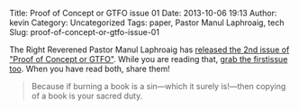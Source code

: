 Title: Proof of Concept or GTFO issue 01
Date: 2013-10-06 19:13
Author: kevin
Category: Uncategorized
Tags: paper, Pastor Manul Laphroaig, tech
Slug: proof-of-concept-or-gtfo-issue-01

The Right Reverened Pastor Manul Laphroaig has [released the 2nd issue
of "Proof of Concept
or ](http://aptfriendfinder.com/friends/pocorgtfo01.pdf)[GTFO"](http://aptfriendfinder.com/friends/pocorgtfo01.pdf).
While you are reading that, [grab the
first](http://aptfriendfinder.com/friends/pocorgtfo00.pdf)[issue
too](http://aptfriendfinder.com/friends/pocorgtfo00.pdf). When you have
read both, share them!

> Because if burning a book is a sin—which it surely is!—then copying of
> a book is your sacred duty.
